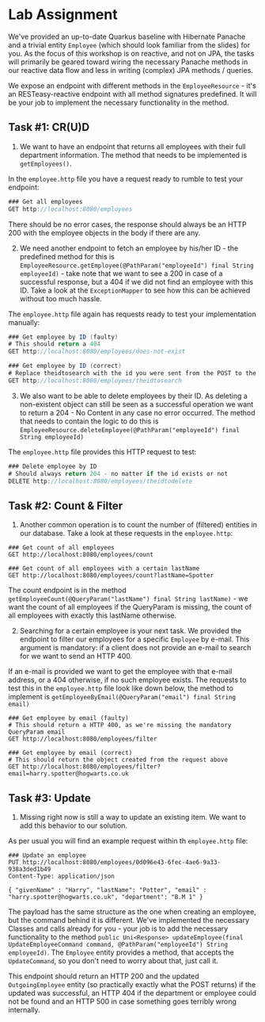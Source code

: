 # Lab Assignment

We've provided an up-to-date Quarkus baseline with Hibernate Panache and a trivial entity `Employee` (which should look familiar from the slides) for you. As the focus of this workshop is on reactive, and not on JPA, the tasks will primarily be geared toward wiring the necessary Panache methods in our reactive data flow and less in writing (complex) JPA methods / queries.

We expose an endpoint with different methods in the `EmployeeResource` - it's an RESTeasy-reactive endpoint with all method signatures predefined. It will be your job to implement the necessary functionality in the method.

## Task #1: CR(U)D

1. We want to have an endpoint that returns all employees with their full department information. The method that needs to be implemented is `getEmployees()`.

In the `employee.http` file you have a request ready to rumble to test your endpoint:

```java
### Get all employees
GET http://localhost:8080/employees
```

There should be no error cases, the response should always be an HTTP 200 with the employee objects in the body if there are any.

2. We need another endpoint to fetch an employee by his/her ID - the predefined method for this is `EmployeeResource.getEmployee(@PathParam("employeeId") final String employeeId)` - take note that we want to see a 200 in case of a successful response, but a 404 if we did not find an employee with this ID. Take a look at the `ExceptionMapper` to see how this can be achieved without too much hassle.

The `employee.http` file again has requests ready to test your implementation manually:

```java 
### Get employee by ID (faulty)
# This should return a 404
GET http://localhost:8080/employees/does-not-exist

### Get employee by ID (correct)
# Replace theidtosearch with the id you were sent from the POST to the employees endpoint
GET http://localhost:8080/employees/theidtosearch
```

3. We also want to be able to delete employees by their ID. As deleting a non-existent object can still be seen as a successful operation we want to return a 204 - No Content in any case no error occurred. The method that needs to contain the logic to do this is `EmployeeResource.deleteEmployee(@PathParam("employeeId") final String employeeId)`

The `employee.http` file provides this HTTP request to test:

```java
### Delete employee by ID
# Should always return 204 - no matter if the id exists or not
DELETE http://localhost:8080/employees/theidtodelete
```

## Task #2: Count & Filter

1. Another common operation is to count the number of (filtered) entities in our database. Take a look at these requests in the `employee.http`:

```http request
### Get count of all employees
GET http://localhost:8080/employees/count

### Get count of all employees with a certain lastName
GET http://localhost:8080/employees/count?lastName=Spotter
```

The count endpoint is in the method `getEmployeeCount(@QueryParam("lastName") final String lastName)` - we want the count of all employees if the QueryParam is missing, the count of all employees with exactly this lastName otherwise.

2. Searching for a certain employee is your next task. We provided the endpoint to filter our employees for a specific `Employee` by e-mail. This argument is mandatory: if a client does not provide an e-mail to search for we want to send an HTTP 400.

If an e-mail is provided we want to get the employee with that e-mail address, or a 404 otherwise, if no such employee exists. The requests to test this in the `employee.http` file look like down below, the method to implement is `getEmployeeByEmail(@QueryParam("email") final String email)`

```http request
### Get employee by email (faulty)
# This should return a HTTP 400, as we're missing the mandatory QueryParam email
GET http://localhost:8080/employees/filter

### Get employee by email (correct)
# This should return the object created from the request above
GET http://localhost:8080/employees/filter?email=harry.spotter@hogwarts.co.uk
```

## Task #3: Update

1. Missing right now is still a way to update an existing item. We want to add this behavior to our solution.

As per usual you will find an example request within th `employee.http` file:

```http request
### Update an employee
PUT http://localhost:8080/employees/0d096e43-6fec-4ae6-9a33-938a3ded1b49
Content-Type: application/json

{ "givenName" : "Harry", "lastName": "Potter", "email" : "harry.spotter@hogwarts.co.uk", "department": "B.M 1" }
```

The payload has the same structure as the one when creating an employee, but the command behind it is different. We've implemented the necessary Classes and calls already for you - your job is to add the necessary functionality to the method `public Uni<Response> updateEmployee(final UpdateEmployeeCommand command,
@PathParam("employeeId") String employeeId)`. The `Employee` entity provides a method, that accepts the `UpdateCommand`, so you don't need to worry about that, just call it.

This endpoint should return an HTTP 200 and the updated `OutgoingEmployee` entity (so practically exactly what the POST returns) if the updated was successful, an HTTP 404 if the department or employee could not be found and an HTTP 500 in case something goes terribly wrong internally. 